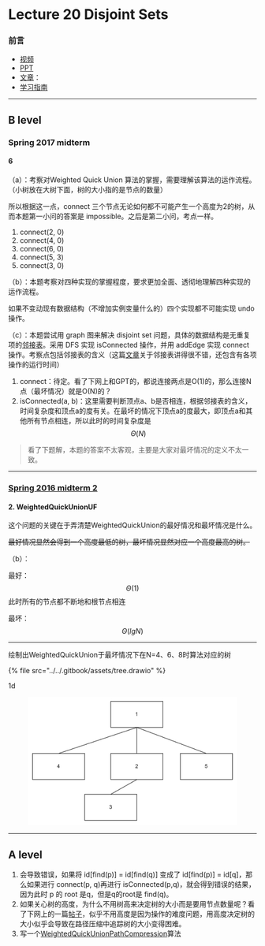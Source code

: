 # Lecture 20 Disjoint Sets

### 前言

* [视频](https://www.youtube.com/watch?v=WBLsaH26XXQ)
* [PPT](https://docs.google.com/presentation/d/1J7q2RImSbg26vrWMaYQwYo6\_zPDrrdGRmwm\_U2oY20s/edit#slide=id.g5347e2c8f\_2307)
* [文章](https://joshhug.gitbooks.io/hug61b/content/chap9/)：
* [学习指南](https://sp18.datastructur.es/materials/lectures/lec20/lec20)

***



## B level

### Spring 2017 midterm

#### 6

（a）：考察对Weighted Quick Union 算法的掌握，需要理解该算法的运作流程。（小树放在大树下面，树的大小指的是节点的数量）

所以根据这一点，connect 三个节点无论如何都不可能产生一个高度为2的树，从而本题第一小问的答案是 impossible。之后是第二小问，考点一样。

1. connect(2, 0)
2. connect(4, 0)
3. connect(6, 0)
4. connect(5, 3)
5. connect(3, 0)

（b）：本题考察对四种实现的掌握程度，要求更加全面、透彻地理解四种实现的运作流程。

如果不变动现有数据结构（不增加实例变量什么的）四个实现都不可能实现 undo 操作。

（c）：本题尝试用 graph 图来解决 disjoint set 问题，具体的数据结构是无重复项的[邻接表](https://link.zhihu.com/?target=https%3A//www.cnblogs.com/suozhiyuan/p/14100158.html)。采用 DFS 实现 isConnected 操作，并用 addEdge 实现 connect 操作。考察点包括邻接表的含义（这篇[文章](https://algo.itcharge.cn/08.Graph/01.Graph-Basic/02.Graph-Structure/)关于邻接表讲得很不错，还包含有各项操作的运行时间）

1. connect：待定。看了下网上和GPT的，都说连接两点是O(1)的，那么连接N点（最坏情况）就是O(N)的？
2.  isConnected(a, b)：这里需要判断顶点a、b是否相连，根据邻接表的含义，时间复杂度和顶点a的度有关。在最坏的情况下顶点a的度最大，即顶点a和其他所有节点相连，所以此时的时间复杂度是$$\Theta(N)$$



> 看了下题解，本题的答案不太客观，主要是大家对最坏情况的定义不太一致。

***

### [Spring 2016 midterm 2](https://tbp.studentorg.berkeley.edu/exams/5287/download/)

#### 2. WeightedQuickUnionUF

这个问题的关键在于弄清楚WeightedQuickUnion的最好情况和最坏情况是什么。

~~最好情况显然会得到一个高度最低的树，最坏情况显然对应一个高度最高的树。~~

（b）：

最好：$$\Theta(1)$$ 此时所有的节点都不断地和根节点相连

最坏：$$\Theta(lgN)$$

***

绘制出WeightedQuickUnion于最坏情况下在N=4、6、8时算法对应的树

{% file src="../../.gitbook/assets/tree.drawio" %}

1d

<figure><img src="../../.gitbook/assets/image (4).png" alt=""><figcaption></figcaption></figure>

***

## A level

1. 会导致错误，如果将 id\[find(p)] = id\[find(q)] 变成了 id\[find(p)] = id\[q]，那么如果进行 connect(p, q)再进行 isConnected(p,q)，就会得到错误的结果，因为此时 p 的 root 是q，但是q的root是 find(q)。
2. 如果关心树的高度，为什么不用树高来决定树的大小而是要用节点数量呢？看了下网上的一篇[帖子](https://stackoverflow.com/questions/64551449/union-find-why-we-are-checking-size-for-weighted-quick-union)，似乎不用高度是因为操作的难度问题，用高度决定树的大小似乎会导致在路径压缩中追踪树的大小变得困难。
3. 写一个[WeightedQuickUnionPathCompression](https://algs4.cs.princeton.edu/15uf/WeightedQuickUnionPathCompressionUF.java.html)算法
